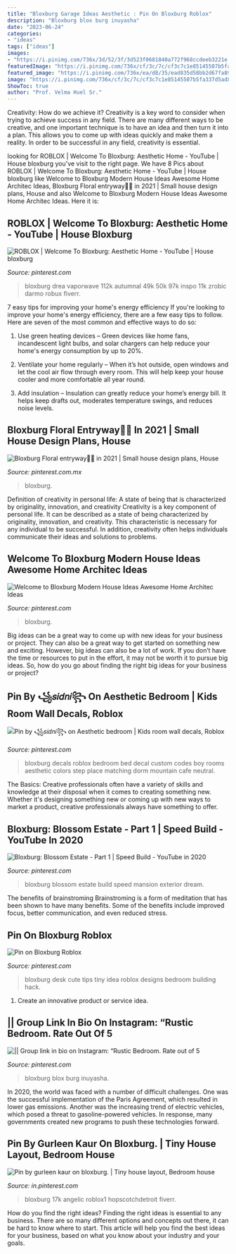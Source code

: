 ```yaml
---
title: "Bloxburg Garage Ideas Aesthetic : Pin On Bloxburg Roblox"
description: "Bloxburg blox burg inuyasha"
date: "2023-06-24"
categories:
- "ideas"
tags: ["ideas"]
images:
- "https://i.pinimg.com/736x/3d/52/3f/3d523f0681840a772f968ccdeeb3221e.jpg"
featuredImage: "https://i.pinimg.com/736x/cf/3c/7c/cf3c7c1e85145507b5fa337d5ad8bdf0.jpg"
featured_image: "https://i.pinimg.com/736x/ea/d8/35/ead835d58bb2d67fa89f4e0fd4ff36f7.jpg"
image: "https://i.pinimg.com/736x/cf/3c/7c/cf3c7c1e85145507b5fa337d5ad8bdf0.jpg"
ShowToc: true
author: "Prof. Velma Huel Sr."
---
```



Creativity: How do we achieve it?
Creativity is a key word to consider when trying to achieve success in any field. There are many different ways to be creative, and one important technique is to have an idea and then turn it into a plan. This allows you to come up with ideas quickly and make them a reality. In order to be successful in any field, creativity is essential.

	

		
looking for ROBLOX | Welcome To Bloxburg: Aesthetic Home - YouTube | House bloxburg you've visit to the right page. We have 8 Pics about ROBLOX | Welcome To Bloxburg: Aesthetic Home - YouTube | House bloxburg like Welcome to Bloxburg Modern House Ideas Awesome Home Architec Ideas, Bloxburg Floral entryway🌸🌸 in 2021 | Small house design plans, House and also Welcome to Bloxburg Modern House Ideas Awesome Home Architec Ideas. Here it is:
		
    
## ROBLOX | Welcome To Bloxburg: Aesthetic Home - YouTube | House Bloxburg

<img loading=lazy src="https://i.pinimg.com/736x/3d/52/3f/3d523f0681840a772f968ccdeeb3221e.jpg" onerror="this.onerror=null;this.src='https://tse2.mm.bing.net/th?id=OIP.bDmj26-7pHog9xrrs-27ugHaEK&amp;pid=15.1';" alt="ROBLOX | Welcome To Bloxburg: Aesthetic Home - YouTube | House bloxburg">

_Source: pinterest.com_

>bloxburg drea vaporwave 112k autumnal 49k 50k 97k inspo 11k zrobic darmo robux fiverr. 

	

7 easy tips for improving your home's energy efficiency
If you're looking to improve your home's energy efficiency, there are a few easy tips to follow. Here are seven of the most common and effective ways to do so:
1) Use green heating devices – Green devices like home fans, incandescent light bulbs, and solar chargers can help reduce your home's energy consumption by up to 20%.

2) Ventilate your home regularly – When it’s hot outside, open windows and let the cool air flow through every room. This will help keep your house cooler and more comfortable all year round.

3) Add insulation – Insulation can greatly reduce your home’s energy bill. It helps keep drafts out, moderates temperature swings, and reduces noise levels.

    
## Bloxburg Floral Entryway🌸🌸 In 2021 | Small House Design Plans, House

<img loading=lazy src="https://i.pinimg.com/736x/5f/d6/17/5fd61764c0dabfe27eb37888d4bd3e47.jpg" onerror="this.onerror=null;this.src='https://tse1.mm.bing.net/th?id=OIP.-Lgqzc-VqNwZt6cZ4UDS7QHaGE&amp;pid=15.1';" alt="Bloxburg Floral entryway🌸🌸 in 2021 | Small house design plans, House">

_Source: pinterest.com.mx_

>bloxburg. 

	

Definition of creativity in personal life: A state of being that is characterized by originality, innovation, and creativity
Creativity is a key component of personal life. It can be described as a state of being characterized by originality, innovation, and creativity. This characteristic is necessary for any individual to be successful. In addition, creativity often helps individuals communicate their ideas and solutions to problems.

    
## Welcome To Bloxburg Modern House Ideas Awesome Home Architec Ideas

<img loading=lazy src="https://i.pinimg.com/736x/cf/3c/7c/cf3c7c1e85145507b5fa337d5ad8bdf0.jpg" onerror="this.onerror=null;this.src='https://tse2.mm.bing.net/th?id=OIP.uLi84W94bCaw4k_CDYrBvgHaLA&amp;pid=15.1';" alt="Welcome to Bloxburg Modern House Ideas Awesome Home Architec Ideas">

_Source: pinterest.com_

>bloxburg. 

	

Big ideas can be a great way to come up with new ideas for your business or project. They can also be a great way to get started on something new and exciting. However, big ideas can also be a lot of work. If you don’t have the time or resources to put in the effort, it may not be worth it to pursue big ideas. So, how do you go about finding the right big ideas for your business or project?

    
## Pin By ꧁𝑠𝑖𝑑𝑛𝑖꧂ On Aesthetic Bedroom | Kids Room Wall Decals, Roblox

<img loading=lazy src="https://i.pinimg.com/736x/ea/d8/35/ead835d58bb2d67fa89f4e0fd4ff36f7.jpg" onerror="this.onerror=null;this.src='https://tse3.mm.bing.net/th?id=OIP.H0dPnY7CNfezhMQfGpgx6gHaEK&amp;pid=15.1';" alt="Pin by ꧁𝑠𝑖𝑑𝑛𝑖꧂ on Aesthetic bedroom | Kids room wall decals, Roblox">

_Source: pinterest.com_

>bloxburg decals roblox bedroom bed decal custom codes boy rooms aesthetic colors step place matching dorm mountain cafe neutral. 

	

The Basics:
Creative professionals often have a variety of skills and knowledge at their disposal when it comes to creating something new. Whether it's designing something new or coming up with new ways to market a product, creative professionals always have something to offer.

    
## Bloxburg: Blossom Estate - Part 1 | Speed Build - YouTube In 2020

<img loading=lazy src="https://i.pinimg.com/736x/2c/15/c6/2c15c6c856b991deb055b0982eff8ec5.jpg" onerror="this.onerror=null;this.src='https://tse3.mm.bing.net/th?id=OIP.YOlD1A-ARrTzxePwS6APtgHaEK&amp;pid=15.1';" alt="Bloxburg: Blossom Estate - Part 1 | Speed Build - YouTube in 2020">

_Source: pinterest.com_

>bloxburg blossom estate build speed mansion exterior dream. 

	

The benefits of brainstroming
Brainstroming is a form of meditation that has been shown to have many benefits. Some of the benefits include improved focus, better communication, and even reduced stress.

    
## Pin On Bloxburg Roblox

<img loading=lazy src="https://i.pinimg.com/736x/8b/35/7a/8b357a9ea1e1287bf2861d7fab15da0a.jpg" onerror="this.onerror=null;this.src='https://tse4.mm.bing.net/th?id=OIP.dECRdXuQLmrOQEPoyFY2YwHaNL&amp;pid=15.1';" alt="Pin on Bloxburg Roblox">

_Source: pinterest.com_

>bloxburg desk cute tips tiny idea roblox designs bedroom building hack. 

	

1. Create an innovative product or service idea.

    
## || Group Link In Bio On Instagram: “Rustic Bedroom. Rate Out Of 5

<img loading=lazy src="https://i.pinimg.com/736x/b1/f7/15/b1f715a357301e7c420e2615d17149b1.jpg" onerror="this.onerror=null;this.src='https://tse4.mm.bing.net/th?id=OIP.7qJ3gWxCLZuDfm3WrkaLfgHaD4&amp;pid=15.1';" alt="|| Group link in bio on Instagram: “Rustic Bedroom. Rate out of 5">

_Source: pinterest.com_

>bloxburg blox burg inuyasha. 

	

In 2020, the world was faced with a number of difficult challenges. One was the successful implementation of the Paris Agreement, which resulted in lower gas emissions. Another was the increasing trend of electric vehicles, which posed a threat to gasoline-powered vehicles. In response, many governments created new programs to push these technologies forward. 

    
## Pin By Gurleen Kaur On Bloxburg. | Tiny House Layout, Bedroom House

<img loading=lazy src="https://i.pinimg.com/736x/d2/14/7d/d2147d908619f5165e6be83ad838f6e8.jpg" onerror="this.onerror=null;this.src='https://tse1.mm.bing.net/th?id=OIP.ETP7e74qfBQH1bd11OpskgHaEK&amp;pid=15.1';" alt="Pin by gurleen kaur on bloxburg. | Tiny house layout, Bedroom house">

_Source: in.pinterest.com_

>bloxburg 17k angelic roblox1 hopscotchdetroit fiverr. 

	

How do you find the right ideas?
Finding the right ideas is essential to any business. There are so many different options and concepts out there, it can be hard to know where to start. This article will help you find the best ideas for your business, based on what you know about your industry and your goals.

